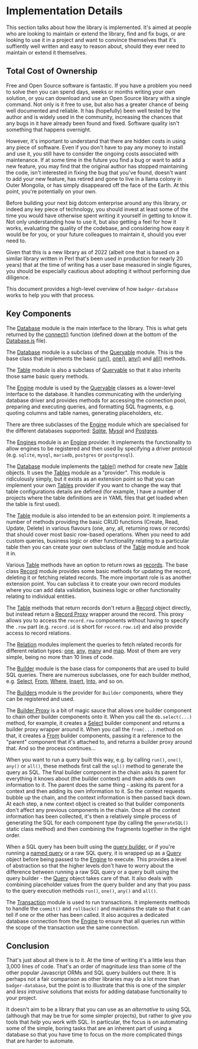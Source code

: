 # Implementation Details

This section talks about how the library is implemented.  It's aimed at
people who are looking to maintain or extend the library, find and fix
bugs, or are looking to use it in a project and want to convince themselves
that it's suffiently well written and easy to reason about, should they
ever need to maintain or extend it themselves.

## Total Cost of Ownership

Free and Open Source software is fantastic. If you have a problem you need
to solve then you can spend days, weeks or months writing your own solution,
or you can download and use an Open Source library with a single command.
Not only is it free to use, but also has a greater chance of being well
documented and reliable.  It has (hopefully) been well tested by the author
and is widely used in the community, increasing the chances that any bugs in
it have already been found and fixed.  Software quality isn't something that
happens overnight.

However, it's important to understand that there are hidden costs in using
any piece of software.  Even if you don't have to pay any money to install
and use it, you still have to consider the ongoing costs associated with
maintenance.  If at some time in the future you find a bug or want to add a
new feature, you may find that the original author has stopped maintaining
the code, isn't interested in fixing the bug that you've found, doesn't want
to add your new feature, has retired and gone to live in a llama colony in
Outer Mongolia, or has simply disappeared off the face of the Earth.  At
this point, you're potentially on your own.

Before building your next big dotcom enterprise around any this library, or
indeed any key piece of technology, you should invest at least some of the
time you would have otherwise spent writing it yourself in getting to know
it.  Not only understanding how to use it, but also getting a feel for how
it works, evaluating the quality of the codebase, and considering how easy
it would be for you, or your future colleagues to maintain it, should you
ever need to.

Given that this is a new library as of 2022 (albeit one that is based on
a similar library written in Perl that's been used in production for nearly
20 years) that at the time of writing has a user base measured in single figures,
you should be especially cautious about adopting it without performing due
diligence.

This document provides a high-level overview of how `badger-database` works
to help you with that process.

## Key Components

The [Database](https://github.com/abw/badger-database-js/blob/master/src/Database.js)
module is the main interface to the library.  This is what gets returned
by the [connect()](manual/connecting.html) function (defined down at the bottom
of the [Database.js](https://github.com/abw/badger-database-js/blob/master/src/Database.js)
file).

The [Database](https://github.com/abw/badger-database-js/blob/master/src/Database.js) module
is a subclass of the [Queryable](https://github.com/abw/badger-database-js/blob/master/src/Queryable.js)
module.  This is the base class that implements the
basic [run()](manual/basic_queries.html#run-query--values--options-),
[one()](manual/basic_queries.html#one-query--values--options-),
[any()](manual/basic_queries.html#any-query--values--options-)
and [all()](manual/basic_queries.html#all-query--values--options-) methods.

The [Table](https://github.com/abw/badger-database-js/blob/master/src/Table.js)
module is also a subclass of
[Queryable](https://github.com/abw/badger-database-js/blob/master/src/Queryable.js)
so that it also inherits those same basic query methods.

The [Engine](https://github.com/abw/badger-database-js/blob/master/src/Engine.js)
module is used by the
[Queryable](https://github.com/abw/badger-database-js/blob/master/src/Queryable.js)
classes as a lower-level interface to the database.  It handles communicating with the
underlying database driver and provides methods for accessing the connection pool,
preparing and executing queries, and formatting SQL fragments, e.g. quoting columns
and table names, generating  placeholders, etc.

There are three subclasses of the
[Engine](https://github.com/abw/badger-database-js/blob/master/src/Engine.js) module
which are specialised for the different databases supported:
[Sqlite](https://github.com/abw/badger-database-js/blob/master/src/Engine/Sqlite.js),
[Mysql](https://github.com/abw/badger-database-js/blob/master/src/Engine/Mysql.js) and
[Postgres](https://github.com/abw/badger-database-js/blob/master/src/Engine/Postgres.js).

The [Engines](https://github.com/abw/badger-database-js/blob/master/src/Engines.js)
module is an [Engine](https://github.com/abw/badger-database-js/blob/master/src/Engine.js)
provider.  It implements the functionality to allow engines to
be registered and then used by specifying a driver protocol (e.g. `sqlite`, `mysql`,
`mariadb`, `postgres` or `postgresql`).

The [Database](https://github.com/abw/badger-database-js/blob/master/src/Database.js)
module implements the [table()](manual/table.html) method for
create new [Table](https://github.com/abw/badger-database-js/blob/master/src/Table.js)
objects.  It uses the [Tables](https://github.com/abw/badger-database-js/blob/master/src/Tables.js)
module as a "provider".  This module is ridiculously simply, but it exists
as an extension point so that you can implement your own
[Tables](https://github.com/abw/badger-database-js/blob/master/src/Tables.js) provider
if you want to change the way that table configurations details are defined
(for example, I have a number of projects where the table definitions are in
YAML files that get loaded when the table is first used).

The [Table](https://github.com/abw/badger-database-js/blob/master/src/Table.js)
module is also intended to be an extension point.  It implements
a number of methods providing the basic CRUD functions (Create, Read, Update,
Delete) in various flavours (one, any, all, returning rows or records) that
should cover most basic row-based operations.  When you need to add custom
queries, business logic or other functionality relating to a particular table
then you can create your own subclass of the
[Table](https://github.com/abw/badger-database-js/blob/master/src/Table.js)
module and hook it in.

Various [Table](https://github.com/abw/badger-database-js/blob/master/src/Table.js) methods have an option to return rows as [records](manual/records.html).
The base class [Record](https://github.com/abw/badger-database-js/blob/master/src/Record.js)
module provides some basic methods for updating the record, deleting it or
fetching related records.  The more important role is as another extension point.
You can subclass it to create your own record modules where you can add data
validation, business logic or other functionality relating to individual entities.

The [Table](https://github.com/abw/badger-database-js/blob/master/src/Table.js) methods that return records don't return a [Record](https://github.com/abw/badger-database-js/blob/master/src/Record.js)
object directly, but instead return a
[Record Proxy](https://github.com/abw/badger-database-js/blob/master/src/Proxy/Record.js)
wrapper around the record.  This proxy allows you to access the `record.row` components
without having to specify the `.row` part (e.g. `record.id` is short for `record.row.id`)
and also provide access to record relations.

The [Relation](https://github.com/abw/badger-database-js/tree/master/src/Relation)
modules implement the queries to fetch related records for different relation
types:
[one](https://github.com/abw/badger-database-js/blob/master/src/Relation/one.js),
[any](https://github.com/abw/badger-database-js/blob/master/src/Relation/any.js),
[many](https://github.com/abw/badger-database-js/blob/master/src/Relation/many.js) and
[map](https://github.com/abw/badger-database-js/blob/master/src/Relation/many.js).
Most of them are very simple, being no more than 10 lines of code.

The [Builder](https://github.com/abw/badger-database-js/blob/master/src/Builder.js)
module is the base class for components that are used to build SQL queries.
There are numerous subclasses, one for each builder method, e.g.
[Select](https://github.com/abw/badger-database-js/blob/master/src/Builder/Select.js),
[From](https://github.com/abw/badger-database-js/blob/master/src/Builder/From.js),
[Where](https://github.com/abw/badger-database-js/blob/master/src/Builder/Where.js),
[Insert](https://github.com/abw/badger-database-js/blob/master/src/Builder/Insert.js),
[Into](https://github.com/abw/badger-database-js/blob/master/src/Builder/Into.js),
and so on.

The [Builders](https://github.com/abw/badger-database-js/blob/master/src/Builders.js)
module is the provider for `Builder` components, where they can be registered and used.

The [Builder Proxy](https://github.com/abw/badger-database-js/blob/master/src/Proxy/Builder.js)
is a bit of magic sauce that allows one builder component to chain other builder components
onto it.  When you call the `db.select(...)` method, for example, it creates a
[Select](https://github.com/abw/badger-database-js/blob/master/src/Builder/Select.js)
builder component and returns a builder proxy wrapper around it.  When you call the
`from(...)` method on that, it creates a
[From](https://github.com/abw/badger-database-js/blob/master/src/Builder/From.js) builder
components, passing it a reference to the "parent" component that it's attached to,
and returns a builder proxy around that.  And so the process continues...

When you want to run a query built this way, e.g. by calling `run()`, `one()`, `any()`
or `all()`, these methods first call the `sql()` method to generate the query as SQL.
The final builder component in the chain asks its parent for everything it knows about
(the builder context) and then adds its own information to it.  The parent does the
same thing - asking its parent for a context and then adding its own information to it.
So the context requests bubble up the chain, and the context information is then passed
back down.  At each step, a new context object is created so that builder components
don't affect any previous components in the chain.  Once all the context information
has been collected, it's then a relatively simple process of generating the SQL for
each component type (by calling the `generateSQL()` static class method) and then
combining the fragments together in the right order.

When a SQL query has been built using the [query builder](manual/query_builder.html),
or if you're running a [named query](manual/named_queries.html) or a raw SQL query,
it is wrapped up as a [Query](https://github.com/abw/badger-database-js/blob/master/src/Query.js)
object before being passed to the [Engine](https://github.com/abw/badger-database-js/blob/master/src/Engine.js) to execute.  This provides a level of
abstraction so that the higher levels don't have to worry about the difference between
running a raw SQL query or a query built using the query builder - the
[Query](https://github.com/abw/badger-database-js/blob/master/src/Query.js) object
takes care of that.  It also deals with combining placeholder values from the query
builder and any that you pass to the query execution methods `run()`, `one()`, `any()`
and `all()`.

The [Transaction](https://github.com/abw/badger-database-js/blob/master/src/Transaction.js)
module is used to run transactions.  It implements methods to handle the `commit()` and
`rollback()` and maintains the state so that it can tell if one or the other has been
called.  It also acquires a dedicated database connection from the
[Engine](https://github.com/abw/badger-database-js/blob/master/src/Engine.js) to ensure
that all queries run within the scope of the transaction use the same connection.

## Conclusion

That's just about all there is to it.  At the time of writing it's a little less than
3,000 lines of code.  That's an order of magnitude *less* than some of the other
popular Javascript ORMs and SQL query builders out there.  It is perhaps not a fair
comparison as other libraries may do a lot more than `badger-database`, but the
point is to illustrate that this is one of the *simpler* and *less intrusive*
solutions that exists for adding database functionality to your project.

It doesn't aim to be a library that you can use as an *alternative* to using SQL
(although that may be true for some simpler projects), but rather to give you tools
that *help* you work with SQL.  In particular, the focus is on automating some of
the simple, boring tasks that are an inherent part of using a database so that you
have time to focus on the more complicated things that are harder to automate.
